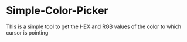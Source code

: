 # Simple-Color-Picker
This is a simple tool to get the HEX and RGB values of the color to which cursor is pointing 
